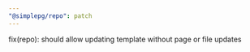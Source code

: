 ```yaml
---
"@simplepg/repo": patch
---
```


fix(repo): should allow updating template without page or file updates
